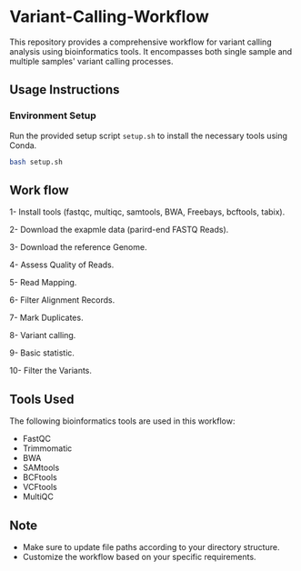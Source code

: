 # Variant-Calling-Workflow

This repository provides a comprehensive workflow for variant calling analysis using bioinformatics tools. It encompasses both single sample and multiple samples' variant calling processes.

## Usage Instructions

### Environment Setup

Run the provided setup script `setup.sh` to install the necessary tools using Conda.

```bash
bash setup.sh
```
## Work flow 

1- Install tools (fastqc, multiqc, samtools, BWA, Freebays, bcftools, tabix). 

2- Download the exapmle data (parird-end FASTQ Reads).

3- Download the reference Genome.

4- Assess Quality of Reads.

5- Read Mapping.

6- Filter Alignment Records.

7- Mark Duplicates.

8- Variant calling.

9- Basic statistic.

10- Filter the Variants.

## Tools Used

The following bioinformatics tools are used in this workflow:

- FastQC
- Trimmomatic
- BWA
- SAMtools
- BCFtools
- VCFtools
- MultiQC

## Note

- Make sure to update file paths according to your directory structure.
- Customize the workflow based on your specific requirements.
